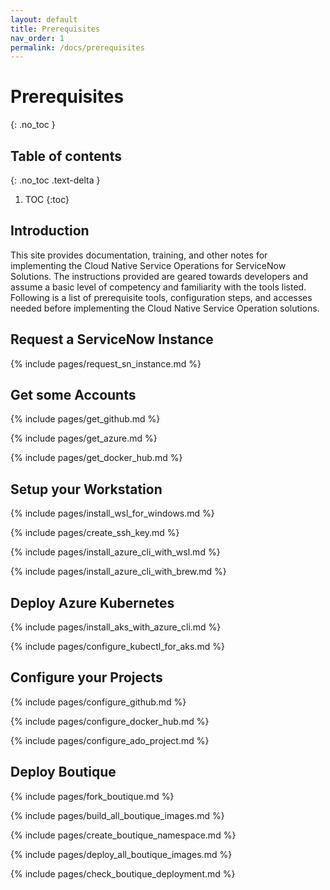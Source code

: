 ```yaml
---
layout: default
title: Prerequisites
nav_order: 1
permalink: /docs/prerequisites
---
```


# Prerequisites
{: .no_toc }

## Table of contents
{: .no_toc .text-delta }

1. TOC 
{:toc}

## Introduction

This site provides documentation, training, and other notes for implementing the Cloud Native Service Operations for ServiceNow Solutions. The instructions provided are geared towards developers and assume a basic level of competency and familiarity with the tools listed. Following is a list of prerequisite tools, configuration steps, and accesses needed before implementing the Cloud Native Service Operation solutions.

## Request a ServiceNow Instance

{% include pages/request_sn_instance.md %}

## Get some Accounts

{% include pages/get_github.md %}

{% include pages/get_azure.md %}

{% include pages/get_docker_hub.md %}

## Setup your Workstation

{% include pages/install_wsl_for_windows.md %}

{% include pages/create_ssh_key.md %}

{% include pages/install_azure_cli_with_wsl.md %}

{% include pages/install_azure_cli_with_brew.md %}

## Deploy Azure Kubernetes

{% include pages/install_aks_with_azure_cli.md %}

{% include pages/configure_kubectl_for_aks.md %}

## Configure your Projects

{% include pages/configure_github.md %}

{% include pages/configure_docker_hub.md %}

{% include pages/configure_ado_project.md %}

## Deploy Boutique

{% include pages/fork_boutique.md %}

{% include pages/build_all_boutique_images.md %}

{% include pages/create_boutique_namespace.md %}

{% include pages/deploy_all_boutique_images.md %}

{% include pages/check_boutique_deployment.md %}